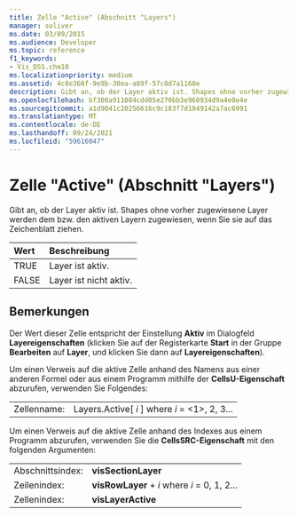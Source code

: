```yaml
---
title: Zelle "Active" (Abschnitt "Layers")
manager: soliver
ms.date: 03/09/2015
ms.audience: Developer
ms.topic: reference
f1_keywords:
- Vis_DSS.chm10
ms.localizationpriority: medium
ms.assetid: 4c8e366f-9e9b-30ea-a89f-57c8d7a1168e
description: Gibt an, ob der Layer aktiv ist. Shapes ohne vorher zugewiesene Layer werden dem bzw. den aktiven Layern zugewiesen, wenn Sie sie auf das Zeichenblatt ziehen.
ms.openlocfilehash: bf300a911084cdd05e270bb3e960934d9a4e0e4e
ms.sourcegitcommit: a1d9041c20256616c9c183f7d1049142a7ac6991
ms.translationtype: MT
ms.contentlocale: de-DE
ms.lasthandoff: 09/24/2021
ms.locfileid: "59616047"
---
```

# <a name="active-cell-layers-section"></a>Zelle "Active" (Abschnitt "Layers")

Gibt an, ob der Layer aktiv ist. Shapes ohne vorher zugewiesene Layer werden dem bzw. den aktiven Layern zugewiesen, wenn Sie sie auf das Zeichenblatt ziehen.
  
|**Wert**|**Beschreibung**|
|:-----|:-----|
|TRUE  <br/> |Layer ist aktiv.  <br/> |
|FALSE  <br/> |Layer ist nicht aktiv.  <br/> |
   
## <a name="remarks"></a>Bemerkungen

Der Wert dieser Zelle entspricht der Einstellung **Aktiv** im Dialogfeld **Layereigenschaften** (klicken Sie auf der Registerkarte **Start** in der Gruppe **Bearbeiten** auf **Layer**, und klicken Sie dann auf **Layereigenschaften**).
  
Um einen Verweis auf die aktive Zelle anhand des Namens aus einer anderen Formel oder aus einem Programm mithilfe der **CellsU-Eigenschaft** abzurufen, verwenden Sie Folgendes: 
  
|||
|:-----|:-----|
|Zellenname:  <br/> |Layers.Active[ *i*  ] where  *i*  = <1>, 2, 3...  <br/> |
   
Um einen Verweis auf die aktive Zelle anhand des Indexes aus einem Programm abzurufen, verwenden Sie die **CellsSRC-Eigenschaft** mit den folgenden Argumenten: 
  
|||
|:-----|:-----|
|Abschnittsindex:  <br/> |**visSectionLayer** <br/> |
|Zeilenindex:  <br/> |**visRowLayer**  +   *i* where *i* = 0, 1, 2...  <br/> |
|Zellenindex:  <br/> |**visLayerActive** <br/> |
   

